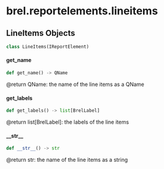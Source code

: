 <a id="brel.reportelements.lineitems"></a>

# brel.reportelements.lineitems

<a id="brel.reportelements.lineitems.LineItems"></a>

## LineItems Objects

```python
class LineItems(IReportElement)
```

<a id="brel.reportelements.lineitems.LineItems.get_name"></a>

#### get\_name

```python
def get_name() -> QName
```

@return QName: the name of the line items as a QName

<a id="brel.reportelements.lineitems.LineItems.get_labels"></a>

#### get\_labels

```python
def get_labels() -> list[BrelLabel]
```

@return list[BrelLabel]: the labels of the line items

<a id="brel.reportelements.lineitems.LineItems.__str__"></a>

#### \_\_str\_\_

```python
def __str__() -> str
```

@return str: the name of the line items as a string

